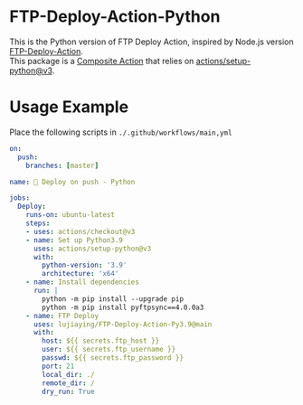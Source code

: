 # FTP-Deploy-Action-Python

This is the Python version of FTP Deploy Action, inspired by Node.js version [FTP-Deploy-Action](https://github.com/SamKirkland/FTP-Deploy-Action).  
This package is a [Composite Action](https://docs.github.com/en/actions/creating-actions/creating-a-composite-action) that relies on [actions/setup-python@v3](https://github.com/actions/setup-python).

# Usage Example

Place the following scripts in `./.github/workflows/main,yml`

```yml
on: 
  push:
    branches: [master]

name: 🚀 Deploy on push - Python

jobs:
  Deploy:
    runs-on: ubuntu-latest
    steps:
    - uses: actions/checkout@v3
    - name: Set up Python3.9
      uses: actions/setup-python@v3
      with:
        python-version: '3.9'
        architecture: 'x64'
    - name: Install dependencies
      run: |
        python -m pip install --upgrade pip
        python -m pip install pyftpsync==4.0.0a3
    - name: FTP Deploy
      uses: lujiaying/FTP-Deploy-Action-Py3.9@main
      with:
        host: ${{ secrets.ftp_host }}
        user: ${{ secrets.ftp_username }}
        passwd: ${{ secrets.ftp_password }}
        port: 21
        local_dir: ./
        remote_dir: /
        dry_run: True
```
